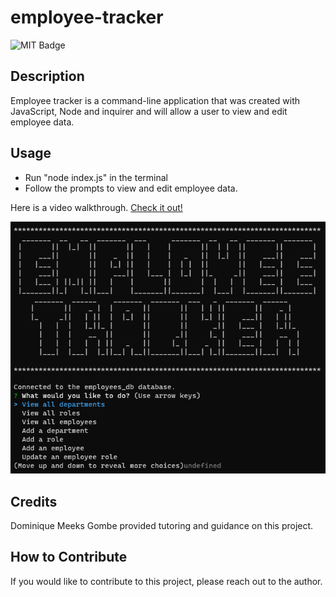 # employee-tracker

![MIT Badge](https://img.shields.io/badge/License-MIT-yellow)

## Description

Employee tracker is a command-line application that was created with JavaScript, Node and inquirer and will allow a user to view and edit employee data.


## Usage

- Run "node index.js" in the terminal 
- Follow the prompts to view and edit employee data.

Here is a video walkthrough. [Check it out!](https://drive.google.com/file/d/17BdrP7f2rC9aJomfCJ-2ziZJyJFprBh2/view)


![Screenshot of password generator](./images/employeetrackerscreenshot.png)

## Credits

Dominique Meeks Gombe provided tutoring and guidance on this project.

## How to Contribute

If you would like to contribute to this project, please reach out to the author.